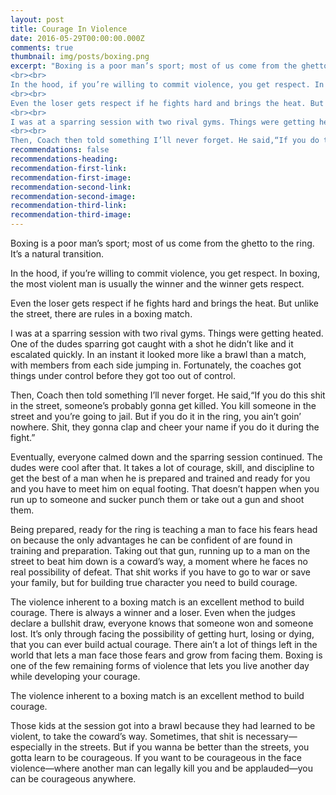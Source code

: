 ```yaml
---
layout: post
title: Courage In Violence
date: 2016-05-29T00:00:00.000Z
comments: true
thumbnail: img/posts/boxing.png
excerpt: "Boxing is a poor man’s sport; most of us come from the ghetto to the ring. It’s a natural transition.
<br><br>
In the hood, if you’re willing to commit violence, you get respect. In boxing, the most violent man is usually the winner and the winner gets respect.
<br><br>
Even the loser gets respect if he fights hard and brings the heat. But unlike the street, there are rules in a boxing match.<!--more-->
<br><br>
I was at a sparring session with two rival gyms. Things were getting heated. One of the dudes sparring got caught with a shot he didn’t like and it escalated quickly. In an instant it looked more like a brawl than a match, with members from each side jumping in. Fortunately, the coaches got things under control before they got too out of control.
<br><br>
Then, Coach then told something I’ll never forget. He said,“If you do this shit in the street, someone’s probably gonna get killed. You kill someone in the street and you’re going to jail. But if you do it in the ring, you ain’t goin’ nowhere. Shit, they gonna clap and cheer your name if you do it during the fight.”"
recommendations: false
recommendations-heading:
recommendation-first-link:
recommendation-first-image:
recommendation-second-link:
recommendation-second-image:
recommendation-third-link:
recommendation-third-image:
---
```



Boxing is a poor man’s sport; most of us come from the ghetto to the ring. It’s a natural transition.

In the hood, if you’re willing to commit violence, you get respect. In boxing, the most violent man is usually the winner and the winner gets respect.

Even the loser gets respect if he fights hard and brings the heat. But unlike the street, there are rules in a boxing match.<!--more-->

I was at a sparring session with two rival gyms. Things were getting heated. One of the dudes sparring got caught with a shot he didn’t like and it escalated quickly. In an instant it looked more like a brawl than a match, with members from each side jumping in. Fortunately, the coaches got things under control before they got too out of control.

Then, Coach then told something I’ll never forget. He said,“If you do this shit in the street, someone’s probably gonna get killed. You kill someone in the street and you’re going to jail. But if you do it in the ring, you ain’t goin’ nowhere. Shit, they gonna clap and cheer your name if you do it during the fight.”

Eventually, everyone calmed down and the sparring session continued. The dudes were cool after that. It takes a lot of courage, skill, and discipline to get the best of a man when he is prepared and trained and ready for you and you have to meet him on equal footing. That doesn’t happen when you run up to someone and sucker punch them or take out a gun and shoot them.

Being prepared, ready for the ring is teaching a man to face his fears head on because the only advantages he can be confident of are found in training and preparation. Taking out that gun, running up to a man on the street to beat him down is a coward’s way, a moment where he faces no real possibility of defeat. That shit works if you have to go to war or save your family, but for building true character you need to build courage.

The violence inherent to a boxing match is an excellent method to build courage. There is always a winner and a loser. Even when the judges declare a bullshit draw, everyone knows that someone won and someone lost. It’s only through facing the possibility of getting hurt, losing or dying, that you can ever build actual courage. There ain’t a lot of things left in the world that lets a man face those fears and grow from facing them. Boxing is one of the few remaining forms of violence that lets you live another day while developing your courage.

The violence inherent to a boxing match is an excellent method to build courage.

Those kids at the session got into a brawl because they had learned to be violent, to take the coward’s way. Sometimes, that shit is necessary—especially in the streets. But if you wanna be better than the streets, you gotta learn to be courageous. If you want to be courageous in the face violence—where another man can legally kill you and be applauded—you can be courageous anywhere.
